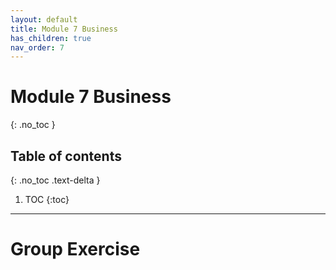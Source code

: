 ```yaml
---
layout: default
title: Module 7 Business
has_children: true
nav_order: 7
---
```


# Module 7 Business
{: .no_toc }

## Table of contents
{: .no_toc .text-delta }

1. TOC
{:toc}

---



# Group Exercise